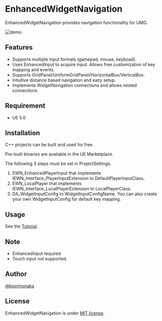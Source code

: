# EnhancedWidgetNavigation
EnhancedWidgetNavigation provides navigation functionality for UMG.

![demo](https://raw.githubusercontent.com/wiki/koorinonaka/EnhancedWidgetNavigation/images/overview.gif)

## Features
- Supports multiple input formats (gamepad, mouse, keyboad).
- Uses EnhancedInput to acquire input. Allows free customization of key mapping and events.
- Supports GridPanel/UniformGridPanel/HorizontalBox/VerticalBox.
- Intuitive distance based navigation and eazy setup.
- Implements WidgetNavigation connections and allows nested connections.

## Requirement
- UE 5.0

## Installation
C++ projects can be built and used for free.

Pre-built binaries are available in the UE Marketplace.

The following 3 steps must be set in ProjectSettings.
1. EWN_EnhancedPlayerInput that implements IEWN_Interface_PlayerInputExtension to DefaultPlayerInputClass.
2. EWN_LocalPlayer that implements IEWN_Interface_LocalPlayerExtension to LocalPlayerClass.
3. DA_WidgetInputConfig to WidgetInputConfigName. You can also create your own WidgetInputConfig for default key mapping.

## Usage
See the [Tutorial](https://github.com/koorinonaka/EnhancedWidgetNavigation/wiki).

## Note
- EnhancedInput required
- Touch input not supported.

## Author
[@koorinonaka](https://twitter.com/koorinonaka)

## License
EnhancedWidgetNavigation is under [MIT license](https://en.wikipedia.org/wiki/MIT_License).
